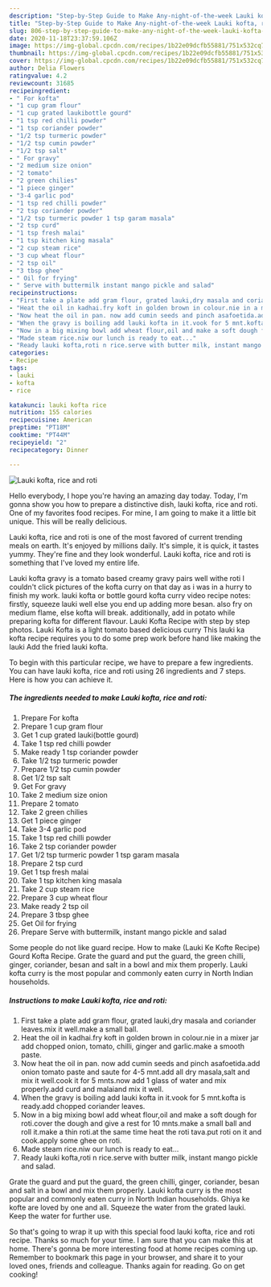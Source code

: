 ```yaml
---
description: "Step-by-Step Guide to Make Any-night-of-the-week Lauki kofta, rice and roti"
title: "Step-by-Step Guide to Make Any-night-of-the-week Lauki kofta, rice and roti"
slug: 806-step-by-step-guide-to-make-any-night-of-the-week-lauki-kofta-rice-and-roti
date: 2020-11-18T23:37:59.106Z
image: https://img-global.cpcdn.com/recipes/1b22e09dcfb55881/751x532cq70/lauki-kofta-rice-and-roti-recipe-main-photo.jpg
thumbnail: https://img-global.cpcdn.com/recipes/1b22e09dcfb55881/751x532cq70/lauki-kofta-rice-and-roti-recipe-main-photo.jpg
cover: https://img-global.cpcdn.com/recipes/1b22e09dcfb55881/751x532cq70/lauki-kofta-rice-and-roti-recipe-main-photo.jpg
author: Delia Flowers
ratingvalue: 4.2
reviewcount: 31685
recipeingredient:
- " For kofta"
- "1 cup gram flour"
- "1 cup grated laukibottle gourd"
- "1 tsp red chilli powder"
- "1 tsp coriander powder"
- "1/2 tsp turmeric powder"
- "1/2 tsp cumin powder"
- "1/2 tsp salt"
- " For gravy"
- "2 medium size onion"
- "2 tomato"
- "2 green chilies"
- "1 piece ginger"
- "3-4 garlic pod"
- "1 tsp red chilli powder"
- "2 tsp coriander powder"
- "1/2 tsp turmeric powder 1 tsp garam masala"
- "2 tsp curd"
- "1 tsp fresh malai"
- "1 tsp kitchen king masala"
- "2 cup steam rice"
- "3 cup wheat flour"
- "2 tsp oil"
- "3 tbsp ghee"
- " Oil for frying"
- " Serve with buttermilk instant mango pickle and salad"
recipeinstructions:
- "First take a plate add gram flour, grated lauki,dry masala and coriander leaves.mix it well.make a small ball."
- "Heat the oil in kadhai.fry koft in golden brown in colour.nie in a mixer jar add chopped onion, tomato, chilli, ginger and garlic.make a smooth paste."
- "Now heat the oil in pan. now add cumin seeds and pinch asafoetida.add onion tomato paste and saute for 4-5 mnt.add all dry masala,salt and mix it well.cook it for 5 mnts.now add 1 glass of water and mix properly.add curd and malaiand mix it well."
- "When the gravy is boiling add lauki kofta in it.vook for 5 mnt.kofta is ready.add chopped coriander leaves."
- "Now in a big mixing bowl add wheat flour,oil and make a soft dough for roti.cover the dough and give a rest for 10 mnts.make a small ball and roll it.make a thin roti.at the same time heat the roti tava.put roti on it and cook.apply some ghee on roti."
- "Made steam rice.niw our lunch is ready to eat..."
- "Ready lauki kofta,roti n rice.serve with butter milk, instant mango pickle and salad."
categories:
- Recipe
tags:
- lauki
- kofta
- rice

katakunci: lauki kofta rice 
nutrition: 155 calories
recipecuisine: American
preptime: "PT18M"
cooktime: "PT44M"
recipeyield: "2"
recipecategory: Dinner

---
```



![Lauki kofta, rice and roti](https://img-global.cpcdn.com/recipes/1b22e09dcfb55881/751x532cq70/lauki-kofta-rice-and-roti-recipe-main-photo.jpg)

Hello everybody, I hope you're having an amazing day today. Today, I'm gonna show you how to prepare a distinctive dish, lauki kofta, rice and roti. One of my favorites food recipes. For mine, I am going to make it a little bit unique. This will be really delicious.

Lauki kofta, rice and roti is one of the most favored of current trending meals on earth. It's enjoyed by millions daily. It's simple, it is quick, it tastes yummy. They're fine and they look wonderful. Lauki kofta, rice and roti is something that I've loved my entire life.

Lauki kofta gravy is a tomato based creamy gravy pairs well withe roti I couldn&#39;t click pictures of the kofta curry on that day as i was in a hurry to finish my work. lauki kofta or bottle gourd kofta curry video recipe notes: firstly, squeeze lauki well else you end up adding more besan. also fry on medium flame, else kofta will break. additionally, add in potato while preparing kofta for different flavour. Lauki Kofta Recipe with step by step photos. Lauki Kofta is a light tomato based delicious curry This lauki ka kofta recipe requires you to do some prep work before hand like making the lauki Add the fried lauki kofta.


To begin with this particular recipe, we have to prepare a few ingredients. You can have lauki kofta, rice and roti using 26 ingredients and 7 steps. Here is how you can achieve it.

<!--inarticleads1-->

##### The ingredients needed to make Lauki kofta, rice and roti:

1. Prepare  For kofta
1. Prepare 1 cup gram flour
1. Get 1 cup grated lauki(bottle gourd)
1. Take 1 tsp red chilli powder
1. Make ready 1 tsp coriander powder
1. Take 1/2 tsp turmeric powder
1. Prepare 1/2 tsp cumin powder
1. Get 1/2 tsp salt
1. Get  For gravy
1. Take 2 medium size onion
1. Prepare 2 tomato
1. Take 2 green chilies
1. Get 1 piece ginger
1. Take 3-4 garlic pod
1. Take 1 tsp red chilli powder
1. Take 2 tsp coriander powder
1. Get 1/2 tsp turmeric powder 1 tsp garam masala
1. Prepare 2 tsp curd
1. Get 1 tsp fresh malai
1. Take 1 tsp kitchen king masala
1. Take 2 cup steam rice
1. Prepare 3 cup wheat flour
1. Make ready 2 tsp oil
1. Prepare 3 tbsp ghee
1. Get  Oil for frying
1. Prepare  Serve with buttermilk, instant mango pickle and salad


Some people do not like guard recipe. How to make (Lauki Ke Kofte Recipe) Gourd Kofta Recipe. Grate the guard and put the guard, the green chilli, ginger, coriander, besan and salt in a bowl and mix them properly. Lauki kofta curry is the most popular and commonly eaten curry in North Indian households. 

<!--inarticleads2-->

##### Instructions to make Lauki kofta, rice and roti:

1. First take a plate add gram flour, grated lauki,dry masala and coriander leaves.mix it well.make a small ball.
1. Heat the oil in kadhai.fry koft in golden brown in colour.nie in a mixer jar add chopped onion, tomato, chilli, ginger and garlic.make a smooth paste.
1. Now heat the oil in pan. now add cumin seeds and pinch asafoetida.add onion tomato paste and saute for 4-5 mnt.add all dry masala,salt and mix it well.cook it for 5 mnts.now add 1 glass of water and mix properly.add curd and malaiand mix it well.
1. When the gravy is boiling add lauki kofta in it.vook for 5 mnt.kofta is ready.add chopped coriander leaves.
1. Now in a big mixing bowl add wheat flour,oil and make a soft dough for roti.cover the dough and give a rest for 10 mnts.make a small ball and roll it.make a thin roti.at the same time heat the roti tava.put roti on it and cook.apply some ghee on roti.
1. Made steam rice.niw our lunch is ready to eat...
1. Ready lauki kofta,roti n rice.serve with butter milk, instant mango pickle and salad.


Grate the guard and put the guard, the green chilli, ginger, coriander, besan and salt in a bowl and mix them properly. Lauki kofta curry is the most popular and commonly eaten curry in North Indian households. Ghiya ke kofte are loved by one and all. Squeeze the water from the grated lauki. Keep the water for further use. 

So that's going to wrap it up with this special food lauki kofta, rice and roti recipe. Thanks so much for your time. I am sure that you can make this at home. There's gonna be more interesting food at home recipes coming up. Remember to bookmark this page in your browser, and share it to your loved ones, friends and colleague. Thanks again for reading. Go on get cooking!
